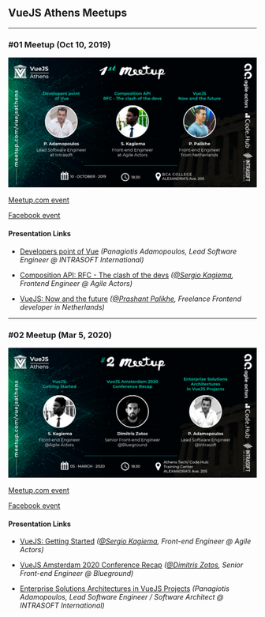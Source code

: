 ## VueJS Athens Meetups
---
### #01 Meetup (Oct 10, 2019)

![First event banner](/meetups/resources/01-meetup/prevent-speakers.png)


[Meetup.com event](https://www.meetup.com/vuejsathens/events/264962104/)

[Facebook event](https://www.facebook.com/events/480394415847464/)

#### Presentation Links

* [Developers point of Vue](https://github.com/panosadamop/presentations/blob/master/VueJS%20Meetup/VueJS-1meetup.pdf) _(Panagiotis Adamopoulos, Lead Software Engineer @ INTRASOFT International)_

* [Composition API: RFC - The clash of the devs](https://slides.com/timosergio/deck-1/fullscreen) _([@Sergio Kagiema](https://twitter.com/sergio_kag), Frontend Engineer @ Agile Actors)_

* [VueJS: Now and the future](https://vuecompositionapi.prashantpalikhe.com) _([@Prashant Palikhe](https://twitter.com/PrashantPalikhe), Freelance Frontend developer in Netherlands)_
---
### #02 Meetup (Mar 5, 2020)

![First event banner](/meetups/resources/02-meetup/prevent-speakers.png)


[Meetup.com event](https://www.meetup.com/vuejsathens/events/269042850/)

[Facebook event](https://www.facebook.com/events/137077827614790/)

#### Presentation Links

* [VueJS: Getting Started](https://slides.com/timosergio/vuejs-getting-started/fullscreen) _([@Sergio Kagiema](https://twitter.com/sergio_kag), Front-end Engineer @ Agile Actors)_

* [VueJS Amsterdam 2020 Conference Recap](https://github.com/vuejs-athens/welcome/blob/master/meetups/resources/02-meetup/presentations/vue_amsterdam.key) _([@Dimitris Zotos](https://twitter.com/dimzts), Senior Front-end Engineer @ Blueground)_

* [Enterprise Solutions Architectures in VueJS Projects](https://github.com/panosadamop/presentations/blob/master/VueJS%20Meetup/VueJS-2meetup.pdf) _(Panagiotis Adamopoulos, Lead Software Engineer / Software Architect @ INTRASOFT International)_

